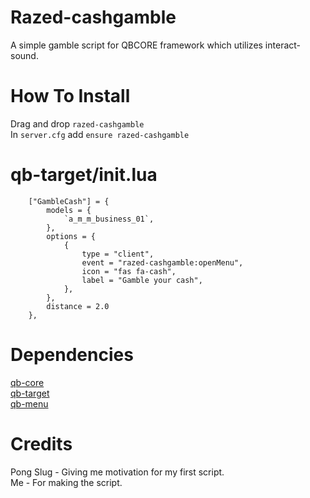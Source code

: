 # Razed-cashgamble
A simple gamble script for QBCORE framework which utilizes interact-sound.

# How To Install
Drag and drop `razed-cashgamble`\
In `server.cfg` add `ensure razed-cashgamble`

# qb-target/init.lua
```
	["GambleCash"] = {
        models = {
            `a_m_m_business_01`,
        },
        options = {
            {
                type = "client",
                event = "razed-cashgamble:openMenu",
                icon = "fas fa-cash",
                label = "Gamble your cash",
            },
        },
        distance = 2.0
    },

```

# Dependencies
[qb-core](https://github.com/qbcore-framework/qb-core)\
[qb-target](https://github.com/qbcore-framework/qb-target)\
[qb-menu](https://github.com/qbcore-framework/qb-menu)

# Credits
Pong Slug - Giving me motivation for my first script.\
Me - For making the script.
